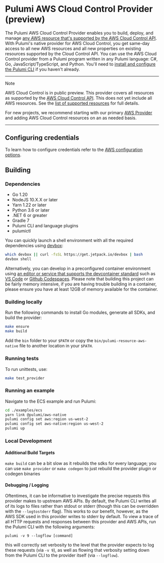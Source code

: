 # Pulumi AWS Cloud Control Provider (preview)

The Pulumi AWS Cloud Control Provider enables you to build, deploy, and manage [any AWS resource that's supported by the AWS Cloud Control API](https://github.com/pulumi/pulumi-aws-native/blob/master/provider/cmd/pulumi-gen-aws-native/supported-types.txt).
With Pulumi's native provider for AWS Cloud Control, you get same-day access to all new AWS resources and all new properties on existing resources supported by the Cloud Control API.
You can use the AWS Cloud Control provider from a Pulumi program written in any Pulumi language: C#, Go, JavaScript/TypeScript, and Python.
You'll need to [install and configure the Pulumi CLI](https://pulumi.com/docs/get-started/install) if you haven't already.

---
> [!NOTE]
> AWS Cloud Control is in public preview.
> This provider covers all resources as supported by the [AWS Cloud Control API](https://aws.amazon.com/cloudcontrolapi/). This does not yet include all AWS resources. See the [list of supported resources](https://github.com/pulumi/pulumi-aws-native/blob/master/provider/cmd/pulumi-gen-aws-native/supported-types.txt) for full details.

For new projects, we recommend starting with our primary [AWS Provider](https://github.com/pulumi/pulumi-aws) and adding AWS Cloud Control resources on an as needed basis.

---

## Configuring credentials

To learn how to configure credentials refer to the [AWS configuration options](https://www.pulumi.com/registry/packages/aws-native/installation-configuration/#configuration-options).

## Building

### Dependencies

- Go 1.20
- NodeJS 10.X.X or later
- Yarn 1.22 or later
- Python 3.6 or later
- .NET 6 or greater
- Gradle 7
- Pulumi CLI and language plugins
- pulumictl

You can quickly launch a shell environment with all the required dependencies using
[devbox](https://www.jetpack.io/devbox/):

```bash
which devbox || curl -fsSL https://get.jetpack.io/devbox | bash
devbox shell
```

Alternatively, you can develop in a preconfigured container environment using
[an editor or service that supports the devcontainer standard](https://containers.dev/supporting#editors)
such as [VS Code](https://marketplace.visualstudio.com/items?itemName=ms-vscode-remote.remote-containers) or [Github Codespaces](https://codespaces.new/pulumi/pulumi-aws-native). Please note that building this project can be fairly memory intensive, if you are having trouble building in a container, please ensure you have at least 12GB of memory available for the container.

### Building locally

Run the following commands to install Go modules, generate all SDKs, and build the provider:

```bash
make ensure
make build
```

Add the `bin` folder to your `$PATH` or copy the `bin/pulumi-resource-aws-native` file to another location in your `$PATH`.

### Running tests

To run unittests, use:

```bash
make test_provider
```

### Running an example

Navigate to the ECS example and run Pulumi:

```bash
cd ./examples/ecs
yarn link @pulumi/aws-native
pulumi config set aws:region us-west-2
pulumi config set aws-native:region us-west-2
pulumi up
```

### Local Development

#### Additional Build Targets

`make build` can be a bit slow as it rebuilds the sdks for every language;
you can use `make provider` or `make codegen` to just rebuild the provider plugin or codegen binaries

#### Debugging / Logging

Oftentimes, it can be informative to investigate the precise requests this provider makes to upstream AWS APIs. By default, the Pulumi CLI writes all of its logs to files rather than stdout or stderr (though this can be overridden with the `--logtostderr` flag). This works to our benefit, however, as the AWS SDK used in this provider writes to stderr by default. To view a trace of all HTTP requests and responses between this provider and AWS APIs, run the Pulumi CLI with the following arguments:

```shell
pulumi -v 9 --logflow [command]
```

this will correctly set verbosity to the level that the provider expects to log these requests (via `-v 9`), as well as flowing that verbosity setting down from the Pulumi CLI to the provider itself (via `--logflow`).
